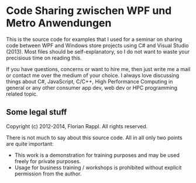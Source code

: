 Code Sharing zwischen WPF und Metro Anwendungen
============================================================

This is the source code for examples that I used for a seminar on sharing code between WPF and Windows store projects using C# and Visual Studio (2013). Most files should be self-explanatory, so I do not want to waste your precisious time on reading this.

If you have questions, concerns or want to hire me, then just write me a mail or contact me over the medium of your choice. I always love discussing things about C#, JavaScript, C/C++, High Performance Computing in general or any other
consumer app dev, web dev or HPC programming related topic.

Some legal stuff
------------------

Copyright (c) 2012-2014, Florian Rappl.
All rights reserved.

There is not much to say about this source code. All in all only two
points are quite important:

* This work is a demonstration for training purposes and may be used
  freely for private purposes.
* Usage for business training / workshops is prohibited without explicit
  permission from the author.